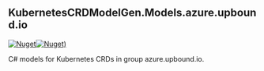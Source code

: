 ## KubernetesCRDModelGen.Models.azure.upbound.io
[![Nuget](https://img.shields.io/nuget/vpre/KubernetesCRDModelGen.Models.azure.upbound.io.svg?style=flat-square)](https://www.nuget.org/packages/KubernetesCRDModelGen.Models.azure.upbound.io)[![Nuget)](https://img.shields.io/nuget/dt/KubernetesCRDModelGen.Models.azure.upbound.io.svg?style=flat-square)](https://www.nuget.org/packages/KubernetesCRDModelGen.Models.azure.upbound.io)

C# models for Kubernetes CRDs in group azure.upbound.io.